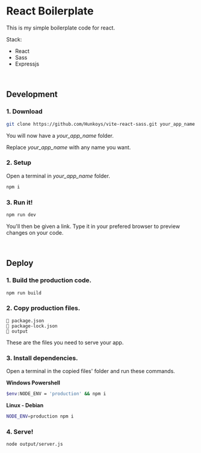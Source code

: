 # React Boilerplate

This is my simple boilerplate code for react.

Stack:
* React
* Sass
* Expressjs

<br>

## Development

### 1. Download

```bash
git clone https://github.com/Hunkoys/vite-react-sass.git your_app_name
```

You will now have a *your_app_name* folder.

Replace *your_app_name* with any name you want.

### 2. Setup

Open a terminal in *your_app_name* folder.

```bash
npm i
```

### 3. Run it!

```bash
npm run dev
```

You'll then be given a link. Type it in your prefered browser to preview changes on your code.

<br>

## Deploy

### 1. Build the production code.
```bash
npm run build
```

### 2. Copy production files.
```
📄 package.json
📄 package-lock.json
📁 output
```

These are the files you need to serve your app.

### 3. Install dependencies.
Open a terminal in the copied files' folder and run these commands.

**Windows Powershell**
```bash
$env:NODE_ENV = 'production' && npm i
```

**Linux - Debian**
```bash
NODE_ENV=production npm i
```

### 4. Serve!
```bash
node output/server.js
```
